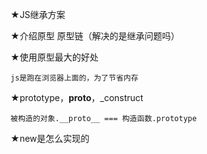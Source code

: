 ★JS继承方案

★介绍原型 原型链（解决的是继承问题吗）

★使用原型最大的好处

    js是跑在浏览器上面的，为了节省内存

★prototype，__proto__，_construct

    被构造的对象.__proto__ === 构造函数.prototype

★new是怎么实现的
